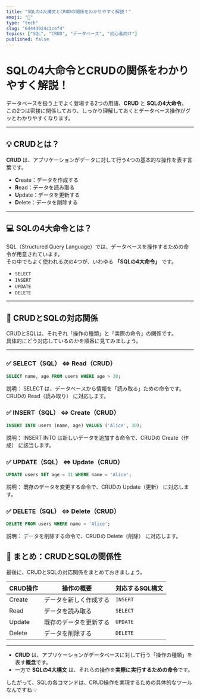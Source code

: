 ```yaml
---
title: "SQLの4大構文とCRUDの関係をわかりやすく解説！"
emoji: "🧠"
type: "tech"
slug: "64444924c3cef4"
topics: ["SQL", "CRUD", "データベース", "初心者向け"]
published: false
---
```


# SQLの4大命令とCRUDの関係をわかりやすく解説！

データベースを扱う上でよく登場する2つの用語、**CRUD** と **SQLの4大命令**。  
この2つは密接に関係しており、しっかり理解しておくとデータベース操作がグッとわかりやすくなります。

---

## 💡 CRUDとは？

**CRUD** は、アプリケーションがデータに対して行う4つの基本的な操作を表す言葉です。

- **C**reate：データを作成する  
- **R**ead：データを読み取る  
- **U**pdate：データを更新する  
- **D**elete：データを削除する  

---

## 💻 SQLの4大命令とは？

SQL（Structured Query Language）では、データベースを操作するための命令が用意されています。  
その中でもよく使われる次の4つが、いわゆる **「SQLの4大命令」** です。

- `SELECT`
- `INSERT`
- `UPDATE`
- `DELETE`

---

## 🔗 CRUDとSQLの対応関係

CRUDとSQLは、それぞれ「操作の種類」と「実際の命令」の関係です。  
具体的にどう対応しているのかを順番に見てみましょう。

---

### ✅ SELECT（SQL） ⇔ Read（CRUD）

```sql
SELECT name, age FROM users WHERE age > 20;
```

説明：
SELECT は、データベースから情報を「読み取る」ための命令です。
CRUDの Read（読み取り） に対応します。

### ✅ INSERT（SQL） ⇔ Create（CRUD）

```sql
INSERT INTO users (name, age) VALUES ('Alice', 30);
```

説明：
INSERT INTO は新しいデータを追加する命令で、CRUDの Create（作成） に該当します。

### ✅ UPDATE（SQL） ⇔ Update（CRUD）

```sql
UPDATE users SET age = 31 WHERE name = 'Alice';
```

説明：
既存のデータを変更する命令で、CRUDの Update（更新） に対応します。

### ✅ DELETE（SQL） ⇔ Delete（CRUD）

```sql
DELETE FROM users WHERE name = 'Alice';
```

説明：
データを削除する命令で、CRUDの Delete（削除） に対応します。

## 🧾 まとめ：CRUDとSQLの関係性

最後に、CRUDとSQLの対応関係をまとめておきましょう。

| CRUD操作 | 操作の概要         | 対応するSQL構文 |
|----------|--------------------|------------------|
| Create   | データを新しく作成する | `INSERT`      |
| Read     | データを読み取る       | `SELECT`      |
| Update   | 既存のデータを更新する | `UPDATE`      |
| Delete   | データを削除する       | `DELETE`      |

---

- **CRUD** は、アプリケーションがデータベースに対して行う「操作の種類」を表す**概念**です。
- 一方で **SQLの4大構文** は、それらの操作を**実際に実行するための命令**です。

したがって、SQLの各コマンドは、CRUD操作を実現するための具体的なツールなんですね 💡


